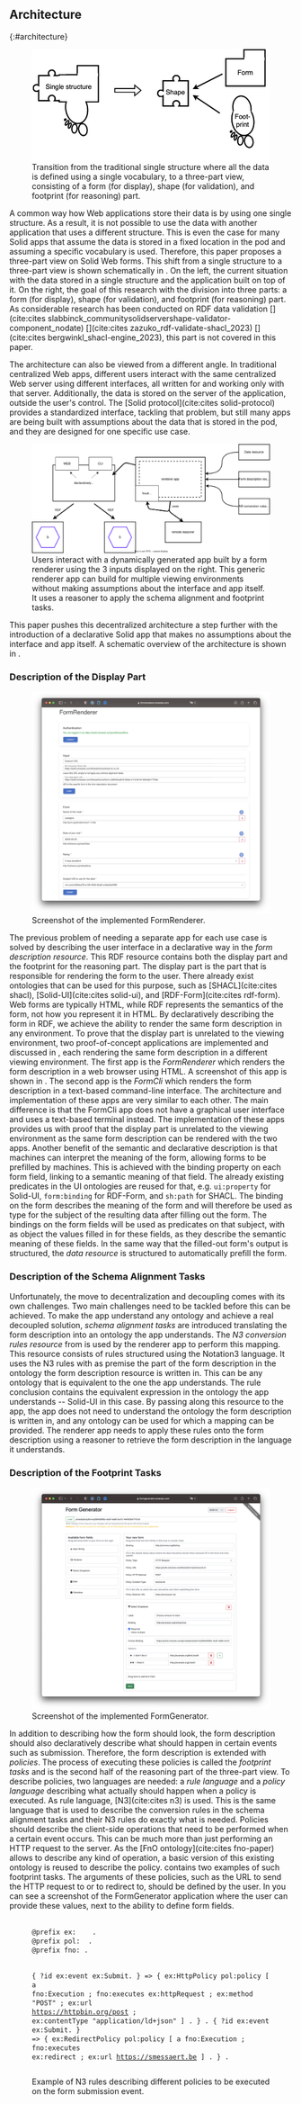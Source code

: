 ## Architecture
{:#architecture}

<figure id="fig:eaen-currently-to-goal" class="halfwidth">
<img src="img/currently-to-goal.png" alt="[Figure of shift from single structure to a three-part view]" />
<figcaption markdown="block">
Transition from the traditional single structure where all the data is defined using a single vocabulary, to a three-part view, consisting of a form (for display), shape (for validation), and footprint (for reasoning) part.
</figcaption>
</figure>

A common way how Web applications store their data is by using one single structure.
As a result, it is not possible to use the data with another application that uses a different structure.
This is even the case for many Solid apps that assume the data is stored in a fixed location in the pod and assuming a specific vocabulary is used.
Therefore, this paper proposes a three-part view on Solid Web forms.
This shift from a single structure to a three-part view is shown schematically in [](#fig:eaen-currently-to-goal).
On the left, the current situation with the data stored in a single structure and the application built on top of it.
On the right, the goal of this research with the division into three parts: a form (for display), shape (for validation), and footprint (for reasoning) part.
As considerable research has been conducted on RDF data validation [](cite:cites slabbinck_communitysolidservershape-validator-component_nodate) [](cite:cites zazuko_rdf-validate-shacl_2023) [](cite:cites bergwinkl_shacl-engine_2023), this part is not covered in this paper.

The architecture can also be viewed from a different angle.
In traditional centralized Web apps, different users interact with the same centralized Web server using different interfaces, all written for and working only with that server.
Additionally, the data is stored on the server of the application, outside the user's control.
The [Solid protocol](cite:cites solid-protocol) provides a standardized interface, tackling that problem, but still many apps are being built with assumptions about the data that is stored in the pod, and they are designed for one specific use case.

<figure id="fig:renderer-architecture">
<img src="img/stage-2.svg" alt="[Figure of high level architecture of declarative Solid apps]" />
<figcaption markdown="block">
Users interact with a dynamically generated app built by a form renderer using the 3 inputs displayed on the right.
This generic renderer app can build for multiple viewing environments without making assumptions about the interface and app itself.
It uses a reasoner to apply the schema alignment and footprint tasks.
</figcaption>
</figure>

This paper pushes this decentralized architecture a step further with the introduction of a declarative Solid app that makes no assumptions about the interface and app itself.
A schematic overview of the architecture is shown in [](#fig:renderer-architecture).


### Description of the Display Part

<figure id="fig:FormRenderer" class="halfwidth">
<img src="img/FormRenderer.png" alt="[Screenshot of FormRenderer application]" />
<figcaption markdown="block">
Screenshot of the implemented FormRenderer.
</figcaption>
</figure>

The previous problem of needing a separate app for each use case is solved by describing the user interface in a declarative way in the *form description resource*.
This RDF resource contains both the display part and the footprint for the reasoning part.
The display part is the part that is responsible for rendering the form to the user.
There already exist ontologies that can be used for this purpose, such as [SHACL](cite:cites shacl), [Solid-UI](cite:cites solid-ui), and [RDF-Form](cite:cites rdf-form).
Web forms are typically HTML, while RDF represents the semantics of the form, not how you represent it in HTML.
By declaratively describing the form in RDF, we achieve the ability to render the same form description in any environment.
To prove that the display part is unrelated to the viewing environment, two proof-of-concept applications are implemented and discussed in [](#implementation), each rendering the same form description in a different viewing environment.
The first app is the *FormRenderer* which renders the form description in a web browser using HTML.
A screenshot of this app is shown in [](#fig:eaen-FormRenderer).
The second app is the *FormCli* which renders the form description in a text-based command-line interface.
The architecture and implementation of these apps are very similar to each other.
The main difference is that the FormCli app does not have a graphical user interface and uses a text-based terminal instead.
The implementation of these apps provides us with proof that the display part is unrelated to the viewing environment as the same form description can be rendered with the two apps.
Another benefit of the semantic and declarative description is that machines can interpret the meaning of the form, allowing forms to be prefilled by machines.
This is achieved with the binding property on each form field, linking to a semantic meaning of that field.
The already existing predicates in the UI ontologies are reused for that, e.g. `ui:property` for Solid-UI, `form:binding` for RDF-Form, and `sh:path` for SHACL.
The binding on the form describes the meaning of the form and will therefore be used as type for the subject of the resulting data after filling out the form.
The bindings on the form fields will be used as predicates on that subject, with as object the values filled in for these fields, as they describe the semantic meaning of these fields.
In the same way that the filled-out form's output is structured, the *data resource* is structured to automatically prefill the form.


### Description of the Schema Alignment Tasks

Unfortunately, the move to decentralization and decoupling comes with its own challenges.
Two main challenges need to be tackled before this can be achieved.
To make the app understand any ontology and achieve a real decoupled solution, *schema alignment tasks* are introduced translating the form description into an ontology the app understands.
The *N3 conversion rules resource* from [](#fig:renderer-architecture) is used by the renderer app to perform this mapping.
This resource consists of rules structured using the Notation3 language.
It uses the N3 rules with as premise the part of the form description in the ontology the form description resource is written in.
This can be any ontology that is equivalent to the one the app understands.
The rule conclusion contains the equivalent expression in the ontology the app understands -- Solid-UI in this case.
By passing along this resource to the app, the app does not need to understand the ontology the form description is written in, and any ontology can be used for which a mapping can be provided.
The renderer app needs to apply these rules onto the form description using a reasoner to retrieve the form description in the language it understands.


### Description of the Footprint Tasks

<figure id="fig:FormGenerator" class="halfwidth">
<img src="img/FormGenerator.png" alt="[Screenshot of FormGenerator application]" />
<figcaption markdown="block">
Screenshot of the implemented FormGenerator.
</figcaption>
</figure>

In addition to describing how the form should look, the form description should also declaratively describe what should happen in certain events such as submission.
Therefore, the form description is extended with *policies*.
The process of executing these policies is called the *footprint tasks* and is the second half of the reasoning part of the three-part view.
To describe policies, two languages are needed: a *rule language* and a *policy language* describing what actually should happen when a policy is executed.
As rule language, [N3](cite:cites n3) is used.
This is the same language that is used to describe the conversion rules in the schema alignment tasks and their N3 rules do exactly what is needed.
Policies should describe the client-side operations that need to be performed when a certain event occurs.
This can be much more than just performing an HTTP request to the server.
As the [FnO ontology](cite:cites fno-paper) allows to describe any kind of operation, a basic version of this existing ontology is reused to describe the policy.
[](#lst:n3-form-policies-example) contains two examples of such footprint tasks.
The arguments of these policies, such as the URL to send the HTTP request to or to redirect to, should be defined by the user.
In [](#fig:FormGenerator) you can see a screenshot of the FormGenerator application where the user can provide these values, next to the ability to define form fields.

<figure id="lst:n3-form-policies-example" class="listing">
<pre><code>
@prefix ex:   <http://example.org/> .
@prefix pol: <https://www.example.org/ns/policy#> .
@prefix fno: <https://w3id.org/function/ontology#>.

{
  ?id ex:event ex:Submit.
} => {
  ex:HttpPolicy pol:policy [
    a fno:Execution ;
    fno:executes ex:httpRequest ;
    ex:method "POST" ;
    ex:url <https://httpbin.org/post> ;
    ex:contentType "application/ld+json"
  ] .
} .
{
  ?id ex:event ex:Submit.
} => {
  ex:RedirectPolicy pol:policy [
    a fno:Execution ;
    fno:executes ex:redirect ;
    ex:url <https://smessaert.be>
  ] .
} .
</code></pre>
<figcaption markdown="block">
Example of N3 rules describing different policies to be executed on the form submission event.
</figcaption>
</figure>
